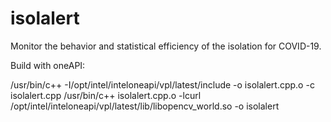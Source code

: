 # isolalert
Monitor the behavior and statistical efficiency of the isolation for COVID-19.


Build with oneAPI: 

/usr/bin/c++ -I/opt/intel/inteloneapi/vpl/latest/include  -o isolalert.cpp.o  -c isolalert.cpp
/usr/bin/c++ isolalert.cpp.o -lcurl  /opt/intel/inteloneapi/vpl/latest/lib/libopencv_world.so -o isolalert 
